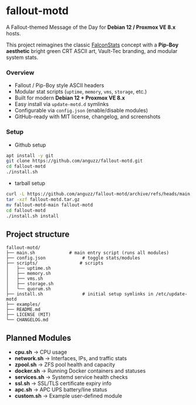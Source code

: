 # fallout-motd


A Fallout-themed Message of the Day for **Debian 12 / Proxmox VE 8.x** hosts.  

This project reimagines the classic [FalconStats](https://github.com/Heholord/FalconStats) concept with a **Pip-Boy aesthetic** bright green CRT ASCII art, Vault-Tec branding, and modular system stats.


### Overview
- Fallout / Pip-Boy style ASCII headers  
- Modular stat scripts (`uptime`, `memory`, `vms`, `storage`, etc.)  
- Built for modern **Debian 12 + Proxmox VE 8.x**  
- Easy install via `update-motd.d` symlinks  
- Configurable via `config.json` (enable/disable modules)  
- GitHub-ready with MIT license, changelog, and screenshots  

### Setup

- Github setup

```bash
apt install -y git
git clone https://github.com/anguzz/fallout-motd.git
cd fallout-motd
./install.sh 
```
 
 - tarball setup
 
 ```bash
curl -L https://github.com/anguzz/fallout-motd/archive/refs/heads/main.tar.gz -o fallout-motd.tar.gz
tar -xzf fallout-motd.tar.gz
mv fallout-motd-main fallout-motd
cd fallout-motd
./install.sh install
```

## Project structure
```
fallout-motd/
├── main.sh             # main entry script (runs all modules)
├── config.json              # toggle stats/modules
├── scripts/                # scripts
│   ├── uptime.sh
│   ├── memory.sh
│   ├── vms.sh
│   ├── storage.sh
│   └── quorum.sh
├── install.sh               # initial setup symlinks in /etc/update-motd
├── examples/                
├── README.md
├── LICENSE (MIT)
└── CHANGELOG.md
```

##  Planned Modules 
- **cpu.sh** → CPU usage 
- **network.sh** → Interfaces, IPs, and traffic stats  
- **zpool.sh** → ZFS pool health and capacity  
- **docker.sh** → Running Docker containers and statuses  
- **services.sh** → Systemd service health checks  
- **ssl.sh** → SSL/TLS certificate expiry info  
- **apc.sh** → APC UPS battery/line status  
- **custom.sh** → Example user-defined module 